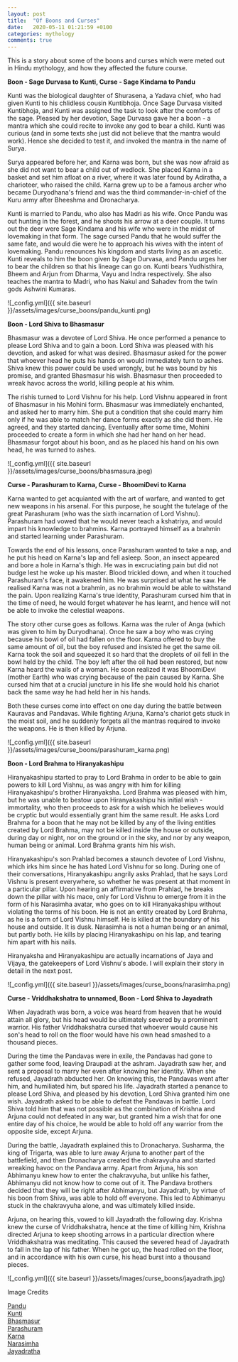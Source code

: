 ```yaml
---
layout: post
title:  "Of Boons and Curses"
date:   2020-05-11 01:21:59 +0100
categories: mythology
comments: true
---
```


This is a story about some of the boons and curses which were meted out in Hindu mythology, and how they affected the future course.

<b>Boon - Sage Durvasa to Kunti, Curse - Sage Kindama to Pandu</b>

Kunti was the biological daughter of Shurasena, a Yadava chief, who had given Kunti to his chlidless cousin Kuntibhoja. Once Sage Durvasa visited Kuntibhoja, and Kunti was assigned the task to look after the comforts of the sage. Pleased by her devotion, Sage Durvasa gave her a boon - a mantra which she could recite to invoke any god to bear a child. Kunti was curious (and in some texts she just did not believe that the mantra would work). Hence she decided to test it, and invoked the mantra in the name of Surya.

Surya appeared before her, and Karna was born, but she was now afraid as she did not want to bear a child out of wedlock. She placed Karna in a basket and set him afloat on a river, where it was later found by Adiratha, a charioteer, who raised the child. Karna grew up to be a famous archer who became Duryodhana's friend and was the third commander-in-chief of the Kuru army after Bheeshma and Dronacharya.

Kunti is married to Pandu, who also has Madri as his wife. Once Pandu was out hunting in the forest, and he shoots his arrow at a deer couple. It turns out the deer were Sage Kindama and his wife who were in the midst of lovemaking in that form. The sage cursed Pandu that he would suffer the same fate, and would die were he to approach his wives with the intent of lovemaking. Pandu renounces his kingdom and starts living as an ascetic. Kunti reveals to him the boon given by Sage Durvasa, and Pandu urges her to bear the children so that his lineage can go on. Kunti bears Yudhisthira, Bheem and Arjun from Dharma, Vayu and Indra respectively. She also teaches the mantra to Madri, who has Nakul and Sahadev from the twin gods Ashwini Kumaras.

![_config.yml]({{ site.baseurl }}/assets/images/curse_boons/pandu_kunti.png)


<b>Boon - Lord Shiva to Bhasmasur </b>

Bhasmasur was a devotee of Lord Shiva. He once performed a penance to please Lord Shiva and to gain a boon. Lord Shiva was pleased with his devotion, and asked for what was desired. Bhasmasur asked for the power that whoever head he puts his hands on would immediately turn to ashes. Shiva knew this power could be used wrongly, but he was bound by his promise, and granted Bhasmasur his wish. Bhasmasur then proceeded to wreak havoc across the world, killing people at his whim.

The rishis turned to Lord Vishnu for his help. Lord Vishnu appeared in front of Bhasmasur in his Mohini form. Bhasmasur was immediately enchanted, and asked her to marry him. She put a condition that she could marry him only if he was able to match her dance forms exactly as she did them. He agreed, and they started dancing. Eventually after some time, Mohini proceeded to create a form in which she had her hand on her head. Bhasmasur forgot about his boon, and as he placed his hand on his own head, he was turned to ashes.

![_config.yml]({{ site.baseurl }}/assets/images/curse_boons/bhasmasura.jpeg)


<b>Curse - Parashuram to Karna, Curse - BhoomiDevi to Karna</b>

Karna wanted to get acquianted with the art of warfare, and wanted to get new weapons in his arsenal. For this purpose, he sought the tutelage of the great Parashuram (who was the sixth incarnation of Lord Vishnu). Parashuram had vowed that he would never teach a kshatriya, and would impart his knowledge to brahmins. Karna portrayed himself as a brahmin and started learning under Parashuram.

Towards the end of his lessons, once Parashuram wanted to take a nap, and he put his head on Karna's lap and fell asleep. Soon, an insect appeared and bore a hole in Karna's thigh. He was in excruciating pain but did not budge lest he woke up his master. Blood trickled down, and when it touched Parashuram's face, it awakened him. He was surprised at what he saw. He realised Karna was not a brahmin, as no brahmin would be able to withstand the pain. Upon realizing Karna's true identity, Parashuram cursed him that in the time of need, he would forget whatever he has learnt, and hence will not be able to invoke the celestial weapons.

The story other curse goes as follows. Karna was the ruler of Anga (which was given to him by Duryodhana). Once he saw a boy who was crying because his bowl of oil had fallen on the floor. Karna offered to buy the same amount of oil, but the boy refused and insisted he get the same oil. Karna took the soil and squeezed it so hard that the droplets of oil fell in the bowl held by the child. The boy left after the oil had been restored, but now Karna heard the wails of a woman. He soon realized it was BhoomiDevi (mother Earth) who was crying because of the pain caused by Karna. She cursed him that at a crucial juncture in his life she would hold his chariot back the same way he had held her in his hands.

Both these curses come into effect on one day during the battle between Kauravas and Pandavas. While fighting Arjuna, Karna's chariot gets stuck in the moist soil, and he suddenly forgets all the mantras required to invoke the weapons. He is then killed by Arjuna.

![_config.yml]({{ site.baseurl }}/assets/images/curse_boons/parashuram_karna.png)


<b>Boon - Lord Brahma to Hiranyakashipu</b>

Hiranyakashipu started to pray to Lord Brahma in order to be able to gain powers to kill Lord Vishnu, as was angry with him for killing Hiranyakashipu's brother Hiranyaksha. Lord Brahma was pleased with him, but he was unable to bestow upon Hiranyakashipu his initial wish - immortality, who then proceeds to ask for a wish which he believes would be cryptic but would essentially grant him the same result. He asks Lord Brahma for a boon that he may not be killed by any of the living entities created by Lord Brahma, may not be killed inside the house or outside, during day or night, nor on the ground or in the sky, and nor by any weapon, human being or animal. Lord Brahma grants him his wish.

Hiranyakashipu's son Prahlad becomes a staunch devotee of Lord Vishnu, which irks him since he has hated Lord Vishnu for so long. During one of their conversations, Hiranyakashipu angrily asks Prahlad, that he says Lord Vishnu is present everywhere, so whether he was present at that moment in a particular pillar. Upon hearing an affirmative from Prahlad, he breaks down the pillar with his mace, only for Lord Vishnu to emerge from it in the form of his Narasimha avatar, who goes on to kill Hiranyakashipu without violating the terms of his boon. He is not an entity created by Lord Brahma, as he is a form of Lord Vishnu himself. He is killed at the boundary of his house and outside. It is dusk. Narasimha is not a human being or an animal, but partly both. He kills by placing Hiranyakashipu on his lap, and tearing him apart with his nails.

Hiranyaksha and Hiranyakashipu are actually incarnations of Jaya and Vijaya, the gatekeepers of Lord Vishnu's abode. I will explain their story in detail in the next post.

![_config.yml]({{ site.baseurl }}/assets/images/curse_boons/narasimha.png)


<b>Curse - Vriddhakshatra to unnamed, Boon - Lord Shiva to Jayadrath</b>

When Jayadrath was born, a voice was heard from heaven that he would attain all glory, but his head would be ultimately severed by a prominent warrior. His father Vriddhakshatra cursed that whoever would cause his son's head to roll on the floor would have his own head smashed to a thousand pieces.

During the time the Pandavas were in exile, the Pandavas had gone to gather some food, leaving Draupadi at the ashram. Jayadrath saw her, and sent a proposal to marry her even after knowing her identity. When she refused, Jayadrath abducted her. On knowing this, the Pandavas went after him, and humiliated him, but spared his life. Jayadrath started a penance to please Lord Shiva, and pleased by his devotion, Lord Shiva granted him one wish. Jayadrath asked to be able to defeat the Pandavas in battle. Lord Shiva told him that was not possible as the combination of Krishna and Arjuna could not defeated in any war, but granted him a wish that for one entire day of his choice, he would be able to hold off any warrior from the opposite side, except Arjuna.

During the battle, Jayadrath explained this to Dronacharya. Susharma, the king of Trigarta, was able to lure away Arjuna to another part of the battlefield, and then Dronacharya created the chakravyuha and started wreaking havoc on the Pandava army. Apart from Arjuna, his son Abhimanyu knew how to enter the chakravyuha, but unlike his father, Abhimanyu did not know how to come out of it. The Pandava brothers decided that they will be right after Abhimanyu, but Jayadrath, by virtue of his boon from Shiva, was able to hold off everyone. This led to Abhimanyu stuck in the chakravyuha alone, and was ultimately killed inside. 

Arjuna, on hearing this, vowed to kill Jayadrath the following day. Krishna knew the curse of Vriddhakshatra, hence at the time of killing him, Krishna directed Arjuna to keep shooting arrows in a particular direction where Vriddhakshatra was meditating. This caused the severed head of Jayadrath to fall in the lap of his father. When he got up, the head rolled on the floor, and in accordance with his own curse, his head burst into a thousand pieces.

![_config.yml]({{ site.baseurl }}/assets/images/curse_boons/jayadrath.jpg)

Image Credits

<div>
	<a href="https://hindumythologysite.wordpress.com/2018/01/05/pandu/"> Pandu</a><br>
	<a href="https://nl.pinterest.com/pin/475692779364174808/?nic_v1=1a%2FPAj44BuVGSnJVj2%2FnEK2qPYK60D3FLvEWsInjbuiD5rT1EjPC1SKD%2BJzfv3CnJ2"> Kunti </a><br>
	<a href="https://www.facebook.com/SHIVATIMETRAVELLER/photos/the-story-of-bhasmasurabhasmasura-was-a-devotee-of-shiva-he-too-like-the-asuras-/1900450263379655/"> Bhasmasur </a><br>
	<a href="https://www.naukrinama.com/stressbuster/vishnu-krishna-shiva-cursed-read-know-9-gods-cursed-hindu-mythology/8/"> Parashuram </a><br>
	<a href="http://anand-india.blogspot.com/2010/06/6-curses-and-dead-serpent.html"> Karna </a><br>
	<a href="https://hindupad.com/story-narasimha-avatar/"> Narasimha </a><br>
	<a href="https://en.wikipedia.org/wiki/Jayadratha"> Jayadratha </a><br>
</div>